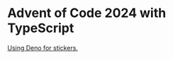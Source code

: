 # Advent of Code 2024 with TypeScript

[Using Deno for stickers.](https://deno.com/blog/advent-of-code-2024)
